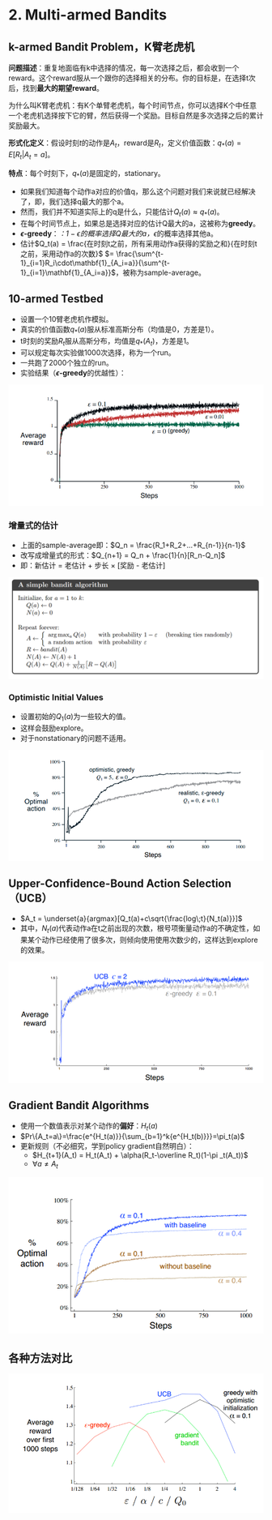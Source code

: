 # 2. Multi-armed Bandits

## k-armed Bandit Problem，K臂老虎机

**问题描述**：重复地面临有k中选择的情况，每一次选择之后，都会收到一个reward。这个reward服从一个跟你的选择相关的分布。你的目标是，在选择t次后，找到**最大的期望reward**。

为什么叫K臂老虎机：有K个单臂老虎机，每个时间节点，你可以选择K个中任意一个老虎机选择按下它的臂，然后获得一个奖励。目标自然是多次选择之后的累计奖励最大。

**形式化定义**：假设时刻$t$的动作是$A_t$，reward是$R_t$，定义价值函数：$q_*(a) = E[R_t|A_t=a]$。

**特点**：每个时刻下，$q_*(a)$是固定的，stationary。

- 如果我们知道每个动作a对应的价值q，那么这个问题对我们来说就已经解决了，即，我们选择q最大的那个a。
- 然而，我们并不知道实际上的q是什么，只能估计$Q_t(a)\approx q_*(a)$。
- 在每个时间节点上，如果总是选择对应的估计Q最大的a，这被称为**greedy**。
- **$\epsilon$-greedy**：*：$1-\epsilon$的概率选择Q最大的a，*$\epsilon$的概率选择其他a。
- 估计$Q_t(a) = \frac{在时刻t之前，所有采用动作a获得的奖励之和}{在时刻t之前，采用动作a的次数}$  $= \frac{\sum^{t-1}_{i=1}R_i\cdot\mathbf{1}_{A_i=a}}{\sum^{t-1}_{i=1}\mathbf{1}_{A_i=a}}$，被称为sample-average。

## 10-armed Testbed

- 设置一个10臂老虎机作模拟。
- 真实的价值函数$q_*(a)$服从标准高斯分布（均值是0，方差是1）。
- t时刻的奖励$R_t$服从高斯分布，均值是$q_*(A_t)$，方差是1。
- 可以规定每次实验做1000次选择，称为一个run。
- 一共跑了2000个独立的run。
- 实验结果（**$\epsilon$-greedy**的优越性）：

![average_reward](../res/average_reward.png)

### 增量式的估计

- 上面的sample-average即：$Q_n = \frac{R_1+R_2+...+R_{n-1}}{n-1}$
- 改写成增量式的形式：$Q_{n+1} = Q_n + \frac{1}{n}[R_n-Q_n]$
- 即：新估计 = 老估计 + 步长 × [奖励 - 老估计]

![bandit_algo](../res/bandit_algo.png)

### Optimistic Initial Values

- 设置初始的$Q_1(a)$为一些较大的值。
- 这样会鼓励explore。
- 对于nonstationary的问题不适用。

![optimistic](../res/optimistic.png)

## Upper-Confidence-Bound Action Selection（UCB）

- $A_t = \underset{a}{argmax}[Q_t(a)+c\sqrt{\frac{log\;t}{N_t(a)}}]$
- 其中，$N_t(a)$代表动作a在t之前出现的次数，根号项衡量动作a的不确定性，如果某个动作已经使用了很多次，则倾向使用使用次数少的，这样达到explore的效果。

![ucb](../res/ucb.png)

## Gradient Bandit Algorithms

- 使用一个数值表示对某个动作的**偏好**：$H_t(a)$
- $Pr\{A_t=a\}=\frac{e^{H_t(a)}}{\sum_{b=1}^k{e^{H_t(b)}}}=\pi_t(a)$
- 更新规则（不必细究，学到policy gradient自然明白）：
  - $H_{t+1}(A_t) = H_t(A_t) + \alpha(R_t-\overline R_t)(1-\pi _t(A_t))$
  - $\forall a \neq A_t$

![gradient_bandit](../res/gradient_bandit.png)

## 各种方法对比

![bandit_methods](../res/bandit_methods.png)